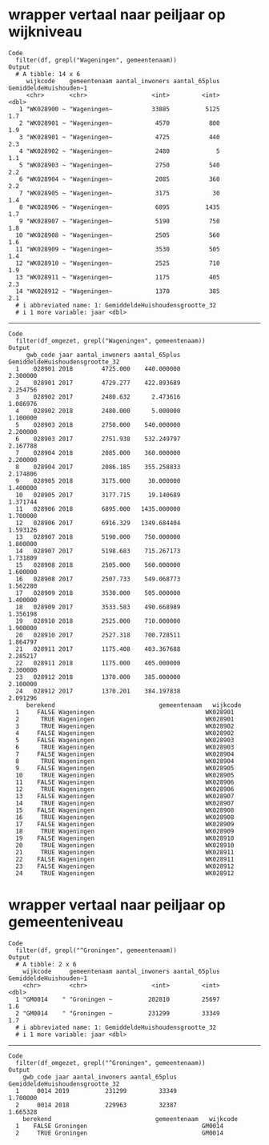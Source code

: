 # wrapper vertaal naar peiljaar op wijkniveau

    Code
      filter(df, grepl("Wageningen", gemeentenaam))
    Output
      # A tibble: 14 x 6
         wijkcode    gemeentenaam aantal_inwoners aantal_65plus GemiddeldeHuishouden~1
         <chr>       <chr>                  <int>         <int>                  <dbl>
       1 "WK028900 ~ "Wageningen~           33885          5125                    1.7
       2 "WK028901 ~ "Wageningen~            4570           800                    1.9
       3 "WK028901 ~ "Wageningen~            4725           440                    2.3
       4 "WK028902 ~ "Wageningen~            2480             5                    1.1
       5 "WK028903 ~ "Wageningen~            2750           540                    2.2
       6 "WK028904 ~ "Wageningen~            2085           360                    2.2
       7 "WK028905 ~ "Wageningen~            3175            30                    1.4
       8 "WK028906 ~ "Wageningen~            6895          1435                    1.7
       9 "WK028907 ~ "Wageningen~            5190           750                    1.8
      10 "WK028908 ~ "Wageningen~            2505           560                    1.6
      11 "WK028909 ~ "Wageningen~            3530           505                    1.4
      12 "WK028910 ~ "Wageningen~            2525           710                    1.9
      13 "WK028911 ~ "Wageningen~            1175           405                    2.3
      14 "WK028912 ~ "Wageningen~            1370           385                    2.1
      # i abbreviated name: 1: GemiddeldeHuishoudensgrootte_32
      # i 1 more variable: jaar <dbl>

---

    Code
      filter(df_omgezet, grepl("Wageningen", gemeentenaam))
    Output
         gwb_code jaar aantal_inwoners aantal_65plus GemiddeldeHuishoudensgrootte_32
      1    028901 2018        4725.000    440.000000                        2.300000
      2    028901 2017        4729.277    422.893689                        2.254756
      3    028902 2017        2480.632      2.473616                        1.086976
      4    028902 2018        2480.000      5.000000                        1.100000
      5    028903 2018        2750.000    540.000000                        2.200000
      6    028903 2017        2751.938    532.249797                        2.167788
      7    028904 2018        2085.000    360.000000                        2.200000
      8    028904 2017        2086.185    355.258833                        2.174806
      9    028905 2018        3175.000     30.000000                        1.400000
      10   028905 2017        3177.715     19.140689                        1.371744
      11   028906 2018        6895.000   1435.000000                        1.700000
      12   028906 2017        6916.329   1349.684404                        1.593126
      13   028907 2018        5190.000    750.000000                        1.800000
      14   028907 2017        5198.683    715.267173                        1.731809
      15   028908 2018        2505.000    560.000000                        1.600000
      16   028908 2017        2507.733    549.068773                        1.562280
      17   028909 2018        3530.000    505.000000                        1.400000
      18   028909 2017        3533.583    490.668989                        1.356198
      19   028910 2018        2525.000    710.000000                        1.900000
      20   028910 2017        2527.318    700.728511                        1.864797
      21   028911 2017        1175.408    403.367688                        2.285217
      22   028911 2018        1175.000    405.000000                        2.300000
      23   028912 2018        1370.000    385.000000                        2.100000
      24   028912 2017        1370.201    384.197838                        2.091296
         berekend                             gemeentenaam   wijkcode
      1     FALSE Wageningen                               WK028901  
      2      TRUE Wageningen                               WK028901  
      3      TRUE Wageningen                               WK028902  
      4     FALSE Wageningen                               WK028902  
      5     FALSE Wageningen                               WK028903  
      6      TRUE Wageningen                               WK028903  
      7     FALSE Wageningen                               WK028904  
      8      TRUE Wageningen                               WK028904  
      9     FALSE Wageningen                               WK028905  
      10     TRUE Wageningen                               WK028905  
      11    FALSE Wageningen                               WK028906  
      12     TRUE Wageningen                               WK028906  
      13    FALSE Wageningen                               WK028907  
      14     TRUE Wageningen                               WK028907  
      15    FALSE Wageningen                               WK028908  
      16     TRUE Wageningen                               WK028908  
      17    FALSE Wageningen                               WK028909  
      18     TRUE Wageningen                               WK028909  
      19    FALSE Wageningen                               WK028910  
      20     TRUE Wageningen                               WK028910  
      21     TRUE Wageningen                               WK028911  
      22    FALSE Wageningen                               WK028911  
      23    FALSE Wageningen                               WK028912  
      24     TRUE Wageningen                               WK028912  

# wrapper vertaal naar peiljaar op gemeenteniveau

    Code
      filter(df, grepl("^Groningen", gemeentenaam))
    Output
      # A tibble: 2 x 6
        wijkcode     gemeentenaam aantal_inwoners aantal_65plus GemiddeldeHuishouden~1
        <chr>        <chr>                  <int>         <int>                  <dbl>
      1 "GM0014    " "Groningen ~          202810         25697                    1.6
      2 "GM0014    " "Groningen ~          231299         33349                    1.7
      # i abbreviated name: 1: GemiddeldeHuishoudensgrootte_32
      # i 1 more variable: jaar <dbl>

---

    Code
      filter(df_omgezet, grepl("^Groningen", gemeentenaam))
    Output
        gwb_code jaar aantal_inwoners aantal_65plus GemiddeldeHuishoudensgrootte_32
      1     0014 2019          231299         33349                        1.700000
      2     0014 2018          229963         32387                        1.665328
        berekend                             gemeentenaam   wijkcode
      1    FALSE Groningen                                GM0014    
      2     TRUE Groningen                                GM0014    

